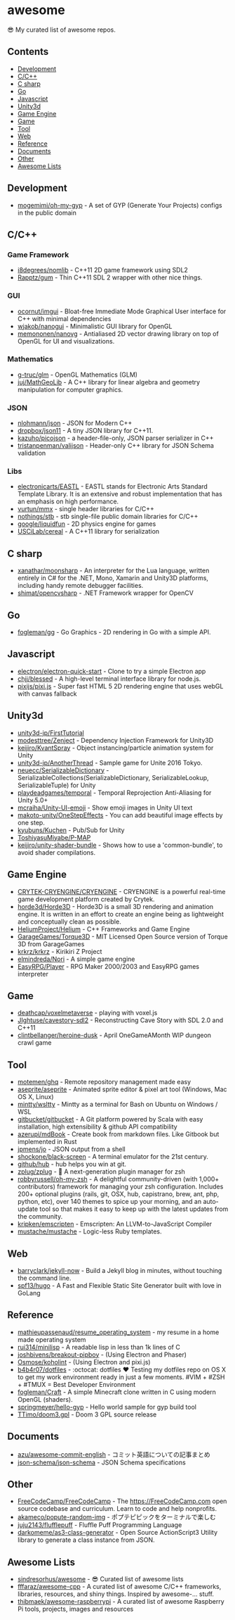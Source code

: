 # awesome
:sunglasses: My curated list of awesome repos.

## Contents
- [Development](#development)
- [C/C++](#cc)
- [C sharp](#c-sharp)
- [Go](#go)
- [Javascript](#javascript)
- [Unity3d](#unity3d)
- [Game Engine](#game-engine)
- [Game](#game)
- [Tool](#tool)
- [Web](#web)
- [Reference](#reference)
- [Documents](#documents)
- [Other](#other)
- [Awesome Lists](#awesome-lists)

## Development
- [mogemimi/oh-my-gyp](https://github.com/mogemimi/oh-my-gyp) - A set of GYP (Generate Your Projects) configs in the public domain

## C/C++
### Game Framework
- [i8degrees/nomlib](https://github.com/i8degrees/nomlib) - C++11 2D game framework using SDL2
- [Rapptz/gum](https://github.com/Rapptz/gum) - Thin C++11 SDL 2 wrapper with other nice things.

### GUI
- [ocornut/imgui](https://github.com/ocornut/imgui) - Bloat-free Immediate Mode Graphical User interface for C++ with minimal dependencies
- [wjakob/nanogui](https://github.com/wjakob/nanogui) - Minimalistic GUI library for OpenGL
- [memononen/nanovg](https://github.com/memononen/nanovg) - Antialiased 2D vector drawing library on top of OpenGL for UI and visualizations.

### Mathematics
- [g-truc/glm](https://github.com/g-truc/glm) - OpenGL Mathematics (GLM)
- [juj/MathGeoLib](https://github.com/juj/MathGeoLib) - A C++ library for linear algebra and geometry manipulation for computer graphics.

### JSON
- [nlohmann/json](https://github.com/nlohmann/json) - JSON for Modern C++
- [dropbox/json11](https://github.com/dropbox/json11) - A tiny JSON library for C++11.
- [kazuho/picojson](https://github.com/kazuho/picojson) - a header-file-only, JSON parser serializer in C++
- [tristanpenman/valijson](https://github.com/tristanpenman/valijson) - Header-only C++ library for JSON Schema validation

### Libs
- [electronicarts/EASTL](https://github.com/electronicarts/EASTL) - EASTL stands for Electronic Arts Standard Template Library. It is an extensive and robust implementation that has an emphasis on high performance.
- [vurtun/mmx](https://github.com/vurtun/mmx) - single header libraries for C/C++
- [nothings/stb](https://github.com/nothings/stb) - stb single-file public domain libraries for C/C++
- [google/liquidfun](https://github.com/google/liquidfun) - 2D physics engine for games
- [USCiLab/cereal](https://github.com/USCiLab/cereal) - A C++11 library for serialization

## C sharp
- [xanathar/moonsharp](https://github.com/xanathar/moonsharp) - An interpreter for the Lua language, written entirely in C# for the .NET, Mono, Xamarin and Unity3D platforms, including handy remote debugger facilities.
- [shimat/opencvsharp](https://github.com/shimat/opencvsharp) - .NET Framework wrapper for OpenCV

## Go
- [fogleman/gg](https://github.com/fogleman/gg) - Go Graphics - 2D rendering in Go with a simple API.

## Javascript
- [electron/electron-quick-start](https://github.com/electron/electron-quick-start) - Clone to try a simple Electron app
- [chjj/blessed](https://github.com/chjj/blessed) - A high-level terminal interface library for node.js.
- [pixijs/pixi.js](https://github.com/pixijs/pixi.js) - Super fast HTML 5 2D rendering engine that uses webGL with canvas fallback

## Unity3d
- [unity3d-jp/FirstTutorial](https://github.com/unity3d-jp/FirstTutorial)
- [modesttree/Zenject](https://github.com/modesttree/Zenject) - Dependency Injection Framework for Unity3D
- [keijiro/KvantSpray](https://github.com/keijiro/KvantSpray) - Object instancing/particle animation system for Unity
- [unity3d-jp/AnotherThread](https://github.com/unity3d-jp/AnotherThread) - Sample game for Unite 2016 Tokyo.
- [neuecc/SerializableDictionary](https://github.com/neuecc/SerializableDictionary) - SerializableCollections(SerializableDictionary, SerializableLookup, SerializableTuple) for Unity
- [playdeadgames/temporal](https://github.com/playdeadgames/temporal) - Temporal Reprojection Anti-Aliasing for Unity 5.0+
- [mcraiha/Unity-UI-emoji](https://github.com/mcraiha/Unity-UI-emoji) - Show emoji images in Unity UI text
- [makoto-unity/OneStepEffects](https://github.com/makoto-unity/OneStepEffects) - You can add beautiful image effects by one step.
- [kyubuns/Kuchen](https://github.com/kyubuns/Kuchen) - Pub/Sub for Unity
- [ToshiyasuMiyabe/P-MAP](https://github.com/ToshiyasuMiyabe/P-MAP)
- [keijiro/unity-shader-bundle](https://github.com/keijiro/unity-shader-bundle) - Shows how to use a 'common-bundle', to avoid shader compilations.

## Game Engine
- [CRYTEK-CRYENGINE/CRYENGINE](https://github.com/CRYTEK-CRYENGINE/CRYENGINE) - CRYENGINE is a powerful real-time game development platform created by Crytek.
- [horde3d/Horde3D](https://github.com/horde3d/Horde3D) - Horde3D is a small 3D rendering and animation engine. It is written in an effort to create an engine being as lightweight and conceptually clean as possible.
- [HeliumProject/Helium](https://github.com/HeliumProject/Helium) - C++ Frameworks and Game Engine
- [GarageGames/Torque3D](https://github.com/GarageGames/Torque3D) - MIT Licensed Open Source version of Torque 3D from GarageGames
- [krkrz/krkrz](https://github.com/krkrz/krkrz) - Kirikiri Z Project
- [elmindreda/Nori](https://github.com/elmindreda/Nori) - A simple game engine
- [EasyRPG/Player](https://github.com/EasyRPG/Player) - RPG Maker 2000/2003 and EasyRPG games interpreter

## Game
- [deathcap/voxelmetaverse](https://github.com/deathcap/voxelmetaverse) - playing with voxel.js
- [JIghtuse/cavestory-sdl2](https://github.com/JIghtuse/cavestory-sdl2) - Reconstructing Cave Story with SDL 2.0 and C++11
- [clintbellanger/heroine-dusk](https://github.com/clintbellanger/heroine-dusk) - April OneGameAMonth WIP dungeon crawl game

## Tool
- [motemen/ghq](https://github.com/motemen/ghq) - Remote repository management made easy
- [aseprite/aseprite](https://github.com/aseprite/aseprite) - Animated sprite editor & pixel art tool (Windows, Mac OS X, Linux)
- [mintty/wsltty](https://github.com/mintty/wsltty) - Mintty as a terminal for Bash on Ubuntu on Windows / WSL
- [gitbucket/gitbucket](https://github.com/gitbucket/gitbucket) - A Git platform powered by Scala with easy installation, high extensibility & github API compatibility
- [azerupi/mdBook](https://github.com/azerupi/mdBook) - Create book from markdown files. Like Gitbook but implemented in Rust
- [jpmens/jo](https://github.com/jpmens/jo) - JSON output from a shell
- [shockone/black-screen](https://github.com/shockone/black-screen) - A terminal emulator for the 21st century.
- [github/hub](https://github.com/github/hub) - hub helps you win at git.
- [zplug/zplug](https://github.com/zplug/zplug) - :hibiscus: A next-generation plugin manager for zsh
- [robbyrussell/oh-my-zsh](https://github.com/robbyrussell/oh-my-zsh) - A delightful community-driven (with 1,000+ contributors) framework for managing your zsh configuration. Includes 200+ optional plugins (rails, git, OSX, hub, capistrano, brew, ant, php, python, etc), over 140 themes to spice up your morning, and an auto-update tool so that makes it easy to keep up with the latest updates from the community.
- [kripken/emscripten](https://github.com/kripken/emscripten) - Emscripten: An LLVM-to-JavaScript Compiler
- [mustache/mustache](https://github.com/mustache/mustache) - Logic-less Ruby templates.

## Web
- [barryclark/jekyll-now](https://github.com/barryclark/jekyll-now) - Build a Jekyll blog in minutes, without touching the command line.
- [spf13/hugo](https://github.com/spf13/hugo) - A Fast and Flexible Static Site Generator built with love in GoLang

## Reference
- [mathieupassenaud/resume_operating_system](https://github.com/mathieupassenaud/resume_operating_system) - my resume in a home made operating system
- [rui314/minilisp](https://github.com/rui314/minilisp) - A readable lisp in less than 1k lines of C
- [joshbivens/breakout-pipboy](https://github.com/joshbivens/breakout-pipboy) - (Using Electron and Phaser)
- [Osmose/koholint](https://github.com/Osmose/koholint) - (Using Electron and pixi.js)
- [b4b4r07/dotfiles](https://github.com/b4b4r07/dotfiles) - :octocat: dotfiles ❤ Testing my dotfiles repo on OS X to get my work environment ready in just a few moments. #VIM + #ZSH + #TMUX = Best Developer Environment
- [fogleman/Craft](https://github.com/fogleman/Craft) - A simple Minecraft clone written in C using modern OpenGL (shaders).
- [springmeyer/hello-gyp](https://github.com/springmeyer/hello-gyp) - Hello world sample for gyp build tool
- [TTimo/doom3.gpl](https://github.com/TTimo/doom3.gpl) - Doom 3 GPL source release

## Documents
- [azu/awesome-commit-english](https://github.com/azu/awesome-commit-english) - コミット英語についての記事まとめ
- [json-schema/json-schema](https://github.com/json-schema/json-schema) - JSON Schema specifications

## Other
- [FreeCodeCamp/FreeCodeCamp](https://github.com/FreeCodeCamp/FreeCodeCamp) - The https://FreeCodeCamp.com open source codebase and curriculum. Learn to code and help nonprofits.
- [akameco/popute-random-img](akameco/popute-random-img) - ポプテピピックをターミナルで楽しむ
- [juju2143/flufflepuff](https://github.com/juju2143/flufflepuff) - Fluffle Puff Programming Language
- [darkomeme/as3-class-generator](https://github.com/darkomeme/as3-class-generator) - Open Source ActionScript3 Utility library to generate a class instance from JSON.

## Awesome Lists
- [sindresorhus/awesome](https://github.com/sindresorhus/awesome) - :sunglasses: Curated list of awesome lists
- [fffaraz/awesome-cpp](https://github.com/fffaraz/awesome-cpp) - A curated list of awesome C/C++ frameworks, libraries, resources, and shiny things. Inspired by awesome-... stuff.
- [thibmaek/awesome-raspberrypi](https://github.com/thibmaek/awesome-raspberrypi) - A curated list of awesome Raspberry Pi tools, projects, images and resources
